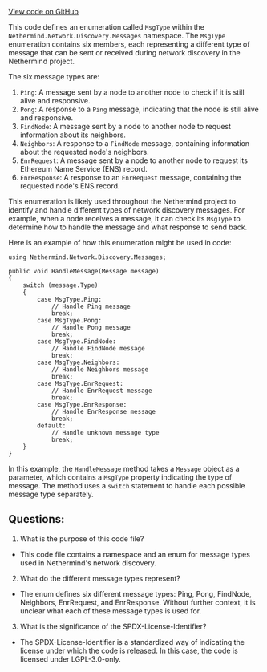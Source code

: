 [View code on GitHub](https://github.com/NethermindEth/nethermind/src/Nethermind/Nethermind.Network.Discovery/Messages/MsgType.cs)

This code defines an enumeration called `MsgType` within the `Nethermind.Network.Discovery.Messages` namespace. The `MsgType` enumeration contains six members, each representing a different type of message that can be sent or received during network discovery in the Nethermind project.

The six message types are:

1. `Ping`: A message sent by a node to another node to check if it is still alive and responsive.
2. `Pong`: A response to a `Ping` message, indicating that the node is still alive and responsive.
3. `FindNode`: A message sent by a node to another node to request information about its neighbors.
4. `Neighbors`: A response to a `FindNode` message, containing information about the requested node's neighbors.
5. `EnrRequest`: A message sent by a node to another node to request its Ethereum Name Service (ENS) record.
6. `EnrResponse`: A response to an `EnrRequest` message, containing the requested node's ENS record.

This enumeration is likely used throughout the Nethermind project to identify and handle different types of network discovery messages. For example, when a node receives a message, it can check its `MsgType` to determine how to handle the message and what response to send back.

Here is an example of how this enumeration might be used in code:

```
using Nethermind.Network.Discovery.Messages;

public void HandleMessage(Message message)
{
    switch (message.Type)
    {
        case MsgType.Ping:
            // Handle Ping message
            break;
        case MsgType.Pong:
            // Handle Pong message
            break;
        case MsgType.FindNode:
            // Handle FindNode message
            break;
        case MsgType.Neighbors:
            // Handle Neighbors message
            break;
        case MsgType.EnrRequest:
            // Handle EnrRequest message
            break;
        case MsgType.EnrResponse:
            // Handle EnrResponse message
            break;
        default:
            // Handle unknown message type
            break;
    }
}
```

In this example, the `HandleMessage` method takes a `Message` object as a parameter, which contains a `MsgType` property indicating the type of message. The method uses a `switch` statement to handle each possible message type separately.
## Questions: 
 1. What is the purpose of this code file?
- This code file contains a namespace and an enum for message types used in Nethermind's network discovery.

2. What do the different message types represent?
- The enum defines six different message types: Ping, Pong, FindNode, Neighbors, EnrRequest, and EnrResponse. Without further context, it is unclear what each of these message types is used for.

3. What is the significance of the SPDX-License-Identifier?
- The SPDX-License-Identifier is a standardized way of indicating the license under which the code is released. In this case, the code is licensed under LGPL-3.0-only.
